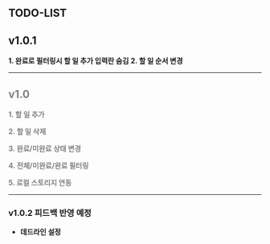 ## TODO-LIST

## v1.0.1

**1. 완료로 필터링시 할 일 추가 입력란 숨김**
**2. 할 일 순서 변경**

-------------------


## <span style="color:gray">v1.0</span>
**<span style="color:gray">1. 할 일 추가</span>**  

**<span style="color:gray">2. 할 일 삭제</span>** 

**<span style="color:gray">3. 완료/미완료 상태 변경</span>**  

**<span style="color:gray">4. 전체/미완료/완료 필터링</span>**  

**<span style="color:gray">5. 로컬 스토리지 연동</span>**  

-----------------------------------
### v1.0.2 피드백 반영 예정


- **데드라인 설정** 

